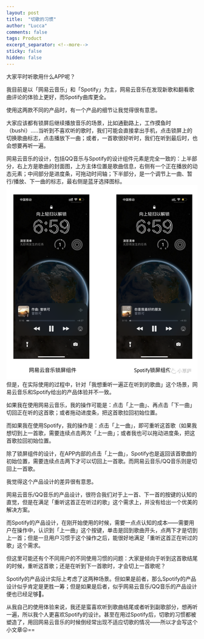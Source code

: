 ```yaml
---
layout: post
title:  "切歌的习惯"
author: "Lucca"
comments: false
tags: Product
excerpt_separator: <!--more-->
sticky: false
hidden: false
---
```


大家平时听歌用什么APP呢？<!--more-->

我目前是以「网易云音乐」和「Spotify」为主，网易云音乐在发现新歌和翻看歌曲评论的体验上更好，而Spotify曲库更全。
 
使用这两款不同的产品时，有一个产品的细节让我觉得很有意思。
 
大家应该都有锁屏后继续播放音乐的场景，比如通勤路上，工作摸鱼时（bushi）.....当听到不喜欢听的歌时，我们可能会直接拿出手机，点击锁屏上的切换歌曲标志，点击播放下一曲；或者，一首歌很好听时，我们在听到最后时，也会想要再听一遍。
 
网易云音乐的设计，包括QQ音乐与Spotify的设计组件元素是完全一致的：上半部分，右上方是歌曲的封面图，上方主体位置是歌曲信息，右侧有一个正在播放的动态元素；中间部分是进度条，可拖动时间轴；下半部分，是一个调节上一曲、暂行/播放、下一曲的标志，最右侧是蓝牙选择图标。
<br>
![songs](../_pages/files/songs/640.png)
<br>
但是，在实际使用的过程中，针对「我想重听一遍正在听到的歌曲」这个场景，网易云音乐和Spotify给出的产品体验并不一致。
 
如果我在使用网易云音乐，我的操作可能是：点击「上一曲」、再点击「下一曲」切回正在听的这首歌；或者拖动进度条，把这首歌拉回初始位置。
 
而如果我在使用Spotify，我的操作是：点击「上一曲」，即可重听这首歌（如果我想切到上一首歌，需要连续点击两次「上一曲」；或者我也可以拖动进度条，把这首歌拉回初始位置。
 
除了锁屏组件的设计，在APP内部的点击「上一曲」，Spotify也是返回该首歌曲的初始位置，需要连续点击两下才可以切回上一首歌。而网易云音乐/QQ音乐则是切回上一首歌。
 
我觉得这个产品设计的差异很有意思。
 
网易云音乐/QQ音乐的产品设计，很符合我们对于上一首、下一首的按键的认知的直觉，但是在满足「重听这首正在听过的歌」这个需求上，并没有给出一个优美的解决方案。
 
而Spotify的产品设计，在刚开始使用的时候，需要一点点认知的成本——需要用户在操作中，认识到「上一曲」这个按键，单击是回到歌曲开头，点两下才是切到上一首；但是一旦用户习惯于这个操作之后，能很好地满足「重听这首正在听过的歌」这个需求。
 
但这里可能还有个不同用户的不同使用习惯的问题：大家是倾向于听到这首歌结尾的时候，重听这首歌；还是在听到下一首歌时，才会切上一首歌呢？
 
Spotify的产品设计实际上考虑了这两种场景。但如果是前者，那么Spotify的产品设计似乎肯定是更胜一筹；但是如果是后者，似乎网易云音乐/QQ音乐的产品设计便也已经足够🤔。
 
从我自己的使用体验来说，我还是蛮喜欢听到歌曲结尾或者听到副歌部分，想再听一遍，所以我个人更喜欢Spotify的设计。甚至在用过Spotify后，切歌的习惯都被塑造了，用回网易云音乐的时候倒经常出现不适应切歌的情况——所以才会写这个小文章😛==